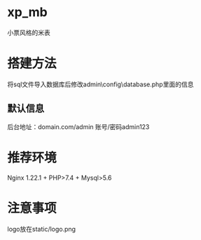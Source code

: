 # xp_mb
小票风格的米表
# 搭建方法
将sql文件导入数据库后修改admin\config\database.php里面的信息
## 默认信息
后台地址：domain.com/admin  账号/密码admin123
# 推荐环境
Nginx 1.22.1 + PHP>7.4 + Mysql>5.6

# 注意事项
logo放在static/logo.png
